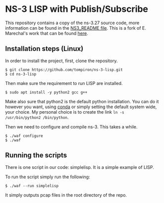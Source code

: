# NS-3 LISP with Publish/Subscribe

This repository contains a copy of the ns-3.27 source code, more information can be found in the [NS3_README file](NS3_README).
This is a fork of E. Marechal's work that can be found [here](https://github.com/Emeline-1/ns-3_LISP_NAT).

## Installation steps (Linux)

In order to install the project, first, clone the repository.

```
$ git clone https://github.com/tompiron/ns-3-lisp.git
$ cd ns-3-lisp
```

Then make sure the requirement to run LISP are installed.

```
$ sudo apt install -y python2 gcc g++
```

Make also sure that python2 is the default python installation.
You can do it however you want, using [conda](https://docs.conda.io/en/latest/) or simply setting the default system wide, your choice.
My personal choice is to create the link `ln -s /usr/bin/python2 /bin/python`.

Then we need to configure and compile ns-3. This takes a while.
```
$ ./waf configure
$ ./waf
```
## Running the scripts

There is one script in our code: simplelisp.
It is a simple example of LISP.

To run the script simply run the following:
```
$ ./waf --run simplelisp
```
It simply outputs pcap files in the root directory of the repo.
